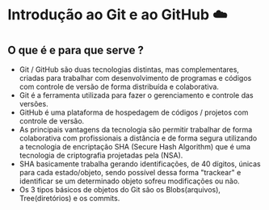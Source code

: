 # Introdução ao Git e ao GitHub :cloud:

## O que é e para que serve ?

* Git / GitHub são duas tecnologias distintas, mas complementares, criadas para trabalhar com desenvolvimento de programas e códigos com controle de versão de forma distribuída e colaborativa.
* Git é a ferramenta utilizada para fazer o gerenciamento e controle das versões.
* GitHub é uma plataforma de hospedagem de códigos / projetos com controle de versão.
* As principais vantagens da tecnologia são permitir trabalhar de forma colaborativa com profissionais a distância e de forma segura utilizando a tecnologia de encriptação SHA (Secure Hash Algorithm) que é uma tecnologia de criptografia projetadas pela (NSA).
* SHA basicamente trabalha gerando identificações, de 40 dígitos, únicas para cada estado/objeto, sendo possível dessa forma "trackear" e identificar se um determinado objeto sofreu modificações ou não.
* Os 3 tipos básicos de objetos do Git são os Blobs(arquivos), Tree(diretórios) e os commits.

